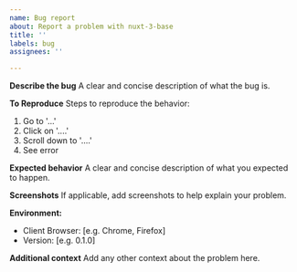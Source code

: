 ```yaml
---
name: Bug report
about: Report a problem with nuxt-3-base
title: ''
labels: bug
assignees: ''

---
```


**Describe the bug**
A clear and concise description of what the bug is.

**To Reproduce**
Steps to reproduce the behavior:
1. Go to '...'
2. Click on '....'
3. Scroll down to '....'
4. See error

**Expected behavior**
A clear and concise description of what you expected to happen.

**Screenshots**
If applicable, add screenshots to help explain your problem.

**Environment:**
- Client Browser: [e.g. Chrome, Firefox]
- Version: [e.g. 0.1.0]

**Additional context**
Add any other context about the problem here.
